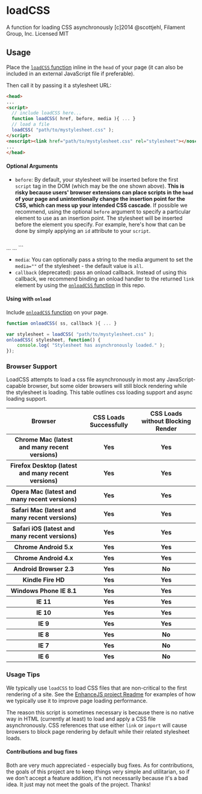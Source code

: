 # loadCSS

A function for loading CSS asynchronously
[c]2014 @scottjehl, Filament Group, Inc.
Licensed MIT

## Usage

Place the [`loadCSS` function](https://github.com/filamentgroup/loadCSS/blob/master/loadCSS.js) inline in the `head` of your page (it can also be included in an external JavaScript file if preferable).

Then call it by passing it a stylesheet URL:

``` html
<head>
...
<script>
  // include loadCSS here...
  function loadCSS( href, before, media ){ ... }
  // load a file
  loadCSS( "path/to/mystylesheet.css" );
</script>
<noscript><link href="path/to/mystylesheet.css" rel="stylesheet"></noscript>
...
</head>
```

#### Optional Arguments
- `before`: By default, your stylesheet will be inserted before the first `script` tag in the DOM (which may be the one shown above). **This is risky because users' browser extensions can place scripts in the `head` of your page and unintentionally change the insertion point for the CSS, which can mess up your intended CSS cascade**. If possible we recommend, using the optional `before` argument to specify a particular element to use as an insertion point. The stylesheet will be inserted before the element you specify. For example, here's how that can be done by simply applying an `id` attribute to your `script`.
	``` html
<head>
...
<script id="loadcss">
  // include loadCSS here...
  function loadCSS( href, before, media ){ ... }
  // load a file
  loadCSS( "path/to/mystylesheet.css", document.getElementById("loadcss") );
</script>
<noscript><link href="path/to/mystylesheet.css" rel="stylesheet"></noscript>
...
</head>
```

- `media`: You can optionally pass a string to the media argument to set the `media=""` of the stylesheet - the default value is `all`.
- `callback` (deprecated): pass an onload callback. Instead of using this callback, we recommend binding an onload handler to the returned `link` element by using the [`onloadCSS` function](https://github.com/filamentgroup/loadCSS/blob/master/onloadCSS.js) in this repo.

#### Using with `onload`

Include [`onloadCSS` function](https://github.com/filamentgroup/loadCSS/blob/master/onloadCSS.js) on your page.

``` javascript
function onloadCSS( ss, callback ){ ... }

var stylesheet = loadCSS( "path/to/mystylesheet.css" );
onloadCSS( stylesheet, function() {
	console.log( "Stylesheet has asynchronously loaded." );
});
```

### Browser Support

LoadCSS attempts to load a css file asynchronously in most any JavaScript-capable browser, but some older browsers will still block rendering while the stylesheet is loading. This table outlines css loading support and async loading support.

<table>
    <tr>
        <th>Browser</th>
        <th>CSS Loads Successfully</th>
        <th>CSS Loads without Blocking Render</th>
    </tr>
    <tr>
        <th>Chrome Mac (latest and many recent versions)</th>
        <th>Yes</th>
        <th>Yes</th>
    </tr>
    <tr>
        <th>Firefox Desktop (latest and many recent versions)</th>
        <th>Yes</th>
        <th>Yes</th>
    </tr>
     <tr>
        <th>Opera Mac (latest and many recent versions)</th>
        <th>Yes</th>
        <th>Yes</th>
    </tr>
    <tr>
        <th>Safari Mac (latest and many recent versions)</th>
        <th>Yes</th>
        <th>Yes</th>
    </tr>
    <tr>
        <th>Safari iOS (latest and many recent versions)</th>
        <th>Yes</th>
        <th>Yes</th>
    </tr>
    <tr>
        <th>Chrome Android 5.x</th>
        <th>Yes</th>
        <th>Yes</th>
    </tr>
    <tr>
        <th>Chrome Android 4.x</th>
        <th>Yes</th>
        <th>Yes</th>
    </tr>
     <tr>
        <th>Android Browser 2.3</th>
        <th>Yes</th>
        <th>No</th>
    </tr>
    <tr>
        <th>Kindle Fire HD</th>
        <th>Yes</th>
        <th>Yes</th>
    </tr>
     <tr>
        <th>Windows Phone IE 8.1</th>
        <th>Yes</th>
        <th>Yes</th>
    </tr>
     <tr>
        <th>IE 11</th>
        <th>Yes</th>
        <th>Yes</th>
    </tr>
     <tr>
        <th>IE 10</th>
        <th>Yes</th>
        <th>Yes</th>
    </tr>
    <tr>
        <th>IE 9</th>
        <th>Yes</th>
        <th>Yes</th>
    </tr>
     <tr>
        <th>IE 8</th>
        <th>Yes</th>
        <th>No</th>
    </tr>
     <tr>
        <th>IE 7</th>
        <th>Yes</th>
        <th>No</th>
    </tr>
     <tr>
        <th>IE 6</th>
        <th>Yes</th>
        <th>No</th>
    </tr>
    
</table>



### Usage Tips

We typically use `loadCSS` to load CSS files that are non-critical to the first rendering of a site. See the [EnhanceJS project Readme](https://github.com/filamentgroup/enhance#enhancejs) for examples of how we typically use it to improve page loading performance.

The reason this script is sometimes necessary is because there is no native way in HTML (currently at least) to load and apply a CSS file asynchronously. CSS references that use either `link` or `import` will cause browsers to block page rendering by default while their related stylesheet loads.

#### Contributions and bug fixes

Both are very much appreciated - especially bug fixes. As for contributions, the goals of this project are to keep things very simple and utilitarian, so if we don't accept a feature addition, it's not necessarily because it's a bad idea. It just may not meet the goals of the project. Thanks!


